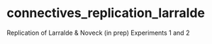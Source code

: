 # connectives_replication_larralde
Replication of Larralde &amp; Noveck (in prep) Experiments 1 and 2
